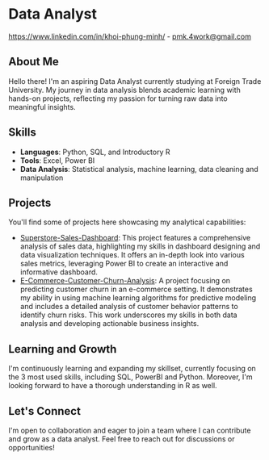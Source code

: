 # Data Analyst 
https://www.linkedin.com/in/khoi-phung-minh/ - pmk.4work@gmail.com

## About Me
Hello there! I'm an aspiring Data Analyst currently studying at Foreign Trade University. My journey in data analysis blends academic learning with hands-on projects, reflecting my passion for turning raw data into meaningful insights.

## Skills
- **Languages**: Python, SQL, and Introductory R
- **Tools**: Excel, Power BI
- **Data Analysis**: Statistical analysis, machine learning, data cleaning and manipulation

## Projects
You'll find some of projects here showcasing my analytical capabilities:
- [Superstore-Sales-Dashboard](https://github.com/khoiphungminh/Superstore-Sales-Dashboard): This project features a comprehensive analysis of sales data, highlighting my skills in dashboard designing and data visualization techniques. It offers an in-depth look into various sales metrics, leveraging Power BI to create an interactive and informative dashboard.
- [E-Commerce-Customer-Churn-Analysis](https://github.com/khoiphungminh/E-Commerce-Customer-Churn-Analysis): A project focusing on predicting customer churn in an e-commerce setting. It demonstrates my ability in using machine learning algorithms for predictive modeling and includes a detailed analysis of customer behavior patterns to identify churn risks. This work underscores my skills in both data analysis and developing actionable business insights.

## Learning and Growth
I'm continuously learning and expanding my skillset, currently focusing on the 3 most used skills, including SQL, PowerBI and Python. Moreover, I'm looking forward to have a thorough understanding in R as well.

## Let's Connect
I'm open to collaboration and eager to join a team where I can contribute and grow as a data analyst. Feel free to reach out for discussions or opportunities!
